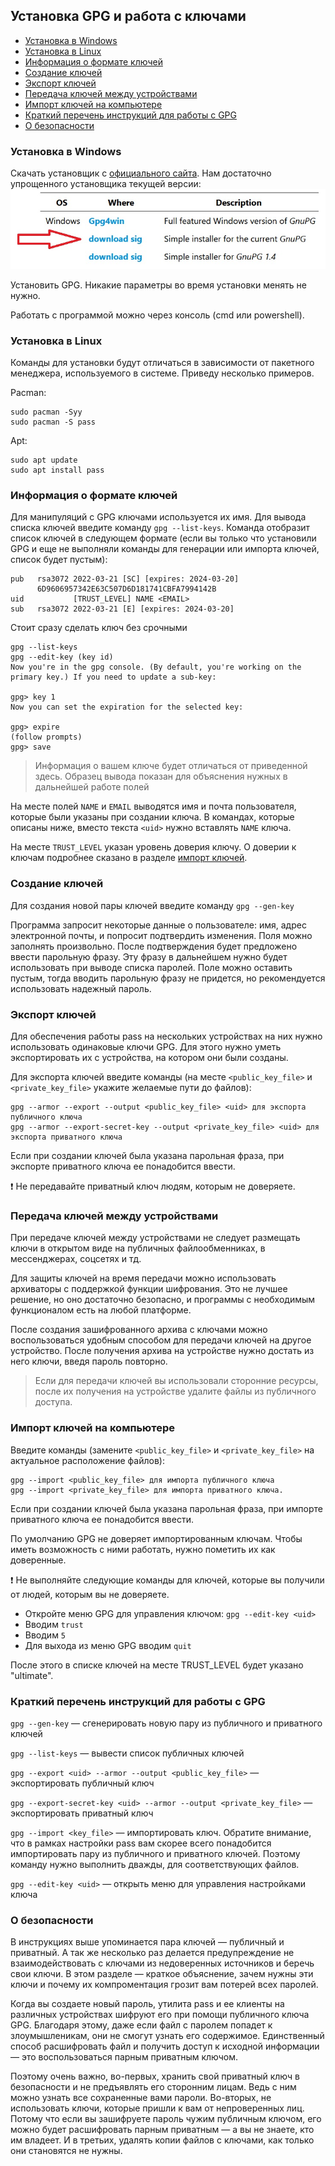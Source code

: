 ## Установка GPG и работа с ключами

- [Установка в Windows](#Установка-в-Windows)
- [Установка в Linux](#Установка-в-Linux)
- [Информация о формате ключей](#Информация-о-формате-ключей)
- [Создание ключей](#Создание-ключей)
- [Экспорт ключей](#Экспорт-ключей)
- [Передача ключей между устройствами](#Передача-ключей-между-устройствами)
- [Импорт ключей на компьютере](#Импорт-ключей-на-компьютере)
- [Краткий перечень инструкций для работы с GPG](#Краткий-перечень-инструкций-для-работы-с-GPG)
- [О безопасности](#О-безопасности)



### Установка в Windows

Скачать установщик с [официального сайта](https://gnupg.org/download/). Нам достаточно упрощенного установщика текущей версии:
![gpg-preferred-installer](./.media/gpg-preferred-installer.jpg)

Установить GPG. Никакие параметры во время установки менять не нужно.

Работать с программой можно через консоль (cmd или powershell).



### Установка в Linux

Команды для установки будут отличаться в зависимости от пакетного менеджера, используемого в системе. Приведу несколько примеров.

Pacman:
```
sudo pacman -Syy
sudo pacman -S pass
```

Apt:
```
sudo apt update
sudo apt install pass
```



### Информация о формате ключей

Для манипуляций с GPG ключами используется их имя.
Для вывода списка ключей введите команду `gpg --list-keys`.
Команда отобразит список ключей в следующем формате (если вы только что установили GPG и еще не выполняли команды для генерации или импорта ключей, список будет пустым):

```
pub   rsa3072 2022-03-21 [SC] [expires: 2024-03-20]
      6D9606957342E63C507D6D181741CBFA7994142B
uid           [TRUST_LEVEL] NAME <EMAIL>
sub   rsa3072 2022-03-21 [E] [expires: 2024-03-20]
```

Стоит сразу сделать ключ без срочными 
```
gpg --list-keys
gpg --edit-key (key id)
Now you're in the gpg console. (By default, you're working on the primary key.) If you need to update a sub-key:

gpg> key 1
Now you can set the expiration for the selected key:

gpg> expire
(follow prompts)
gpg> save
```

> Информация о вашем ключе будет отличаться от приведенной здесь.
Образец вывода показан для объяснения нужных в дальнейшей работе полей

На месте полей `NAME` и `EMAIL` выводятся имя и почта пользователя, которые были указаны при создании ключа.
В командах, которые описаны ниже, вместо текста `<uid>` нужно вставлять `NAME` ключа.

На месте `TRUST_LEVEL` указан уровень доверия ключу. О доверии к ключам подробнее сказано в разделе [импорт ключей](#Импорт-ключей-на-компьютере).



### Создание ключей

Для создания новой пары ключей введите команду `gpg --gen-key`

Программа запросит некоторые данные о пользователе: имя, адрес электронной почты, и попросит подтвердить изменения.
Поля можно заполнять произвольно.
После подтверждения будет предложено ввести парольную фразу.
Эту фразу в дальнейшем нужно будет использовать при выводе списка паролей.
Поле можно оставить пустым, тогда вводить парольную фразу не придется, но рекомендуется использовать надежный пароль.



### Экспорт ключей

Для обеспечения работы pass на нескольких устройствах на них нужно использовать одинаковые ключи GPG.
Для этого нужно уметь экспортировать их с устройства, на котором они были созданы.

Для экспорта ключей введите команды (на месте `<public_key_file>` и `<private_key_file>` укажите желаемые пути до файлов):
```
gpg --armor --export --output <public_key_file> <uid> для экспорта публичного ключа
gpg --armor --export-secret-key --output <private_key_file> <uid> для экспорта приватного ключа
```

Если при создании ключей была указана парольная фраза, при экспорте приватного ключа ее понадобится ввести.

:exclamation: Не передавайте приватный ключ людям, которым не доверяете.



### Передача ключей между устройствами

При передаче ключей между устройствами не следует размещать ключи в открытом виде на публичных файлообменниках, в мессенджерах, соцсетях и тд.

Для защиты ключей на время передачи можно использовать архиваторы с поддержкой функции шифрования.
Это не лучшее решение, но оно достаточно безопасно, и программы с необходимым функционалом есть на любой платформе.

После создания зашифрованного архива с ключами можно воспользоваться удобным способом для передачи ключей на другое устройство.
После получения архива на устройстве нужно достать из него ключи, введя пароль повторно.

> Если для передачи ключей вы использовали сторонние ресурсы, после их получения на устройстве удалите файлы из публичного доступа.



### Импорт ключей на компьютере

Введите команды (замените `<public_key_file>` и `<private_key_file>` на актуальное расположение файлов):
```
gpg --import <public_key_file> для импорта публичного ключа
gpg --import <private_key_file> для импорта приватного ключа.
```

Если при создании ключей была указана парольная фраза, при импорте приватного ключа ее понадобится ввести.

По умолчанию GPG не доверяет импортированным ключам. Чтобы иметь возможность с ними работать, нужно пометить их как доверенные.
  
:exclamation: Не выполняйте следующие команды для ключей, которые вы получили от людей, которым вы не доверяете.

- Откройте меню GPG для управления ключом: `gpg --edit-key <uid>`
- Вводим `trust`
- Вводим `5`
- Для выхода из меню GPG вводим `quit`

После этого в списке ключей на месте TRUST_LEVEL будет указано "ultimate".
  


### Краткий перечень инструкций для работы с GPG

`gpg --gen-key` — сгенерировать новую пару из публичного и приватного ключей

`gpg --list-keys` — вывести список публичных ключей

`gpg --export <uid> --armor --output <public_key_file>` — экспортировать публичный ключ

`gpg --export-secret-key <uid> --armor --output <private_key_file>` — экспортировать приватный ключ

`gpg --import <key_file>` — импортировать ключ.
Обратите внимание, что в рамках настройки pass вам скорее всего понадобится импортировать пару из публичного и приватного ключей.
Поэтому команду нужно выполнить дважды, для соответствующих файлов.

`gpg --edit-key <uid>` — открыть меню для управления настройками ключа



### О безопасности

В инструкциях выше упоминается пара ключей — публичный и приватный.
А так же несколько раз делается предупреждение не взаимодействовать с ключами из недоверенных источников и беречь свои ключи.
В этом разделе — краткое объяснение, зачем нужны эти ключи и почему их компроментация грозит вам потерей всех паролей.

Когда вы создаете новый пароль, утилита pass и ее клиенты на различных устройствах шифруют его при помощи публичного ключа GPG.
Благодаря этому, даже если файл с паролем попадет к злоумышленикам, они не смогут узнать его содержимое.
Единственный способ расшифровать файл и получить доступ к исходной информации — это воспользоваться парным приватным ключом.

Поэтому очень важно, во-первых, хранить свой приватный ключ в безопасности и не предъявлять его сторонним лицам.
Ведь с ним можно узнать все сохраненные вами пароли.
Во-вторых, не использовать ключи, которые пришли к вам от непроверенных лиц.
Потому что если вы зашифруете пароль чужим публичным ключом, его можно будет расшифровать парным приватным — а вы не знаете, кто им владеет.
И в третьих, удалять копии файлов с ключами, как только они становятся не нужны.
